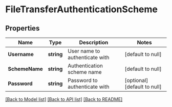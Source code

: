 # FileTransferAuthenticationScheme

## Properties
Name | Type | Description | Notes
------------ | ------------- | ------------- | -------------
**Username** | **string** | User name to authenticate with | [default to null]
**SchemeName** | **string** | Authentication scheme name | [default to null]
**Password** | **string** | Password to authenticate with | [optional] [default to null]

[[Back to Model list]](../README.md#documentation-for-models) [[Back to API list]](../README.md#documentation-for-api-endpoints) [[Back to README]](../README.md)

